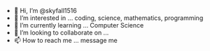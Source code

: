 - 👋 Hi, I’m @skyfall1516
- 👀 I’m interested in ... coding, science, mathematics, programming
- 🌱 I’m currently learning ... Computer Science
- 💞️ I’m looking to collaborate on ...
- 📫 How to reach me ... message me

<!---
skyfall1516/skyfall1516 is a ✨ special ✨ repository because its `README.md` (this file) appears on your GitHub profile.
You can click the Preview link to take a look at your changes.
--->
